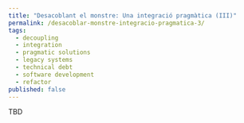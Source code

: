 ```yaml
---
title: "Desacoblant el monstre: Una integració pragmàtica (III)"
permalink: /desacoblar-monstre-integracio-pragmatica-3/
tags: 
  - decoupling
  - integration
  - pragmatic solutions
  - legacy systems
  - technical debt
  - software development
  - refactor
published: false
---
```


TBD
